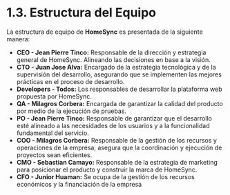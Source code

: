 # 1.3. Estructura del Equipo

La estructura de equipo de **HomeSync** es presentada de la siguiente manera:

* **CEO - Jean Pierre Tinco:** Responsable de la dirección y estrategia general de HomeSync. Alineando las decisiones en base a la visión.
* **CTO - Juan Jose Alva:** Encargado de la estrategia tecnológica y de la supervisión del desarrollo, asegurando que se implementen las mejores prácticas en el proceso de desarrollo.
* **Developers - Todos:** Los responsables de desarrollar la plataforma web propuesta por HomeSync.
* **QA - Milagros Corbera:** Encargada de garantizar la calidad del producto por medio de la ejecución de pruebas.
* **PO - Jean Pierre Tinco:** Responsable de garantizar que el desarrollo esté alineado a las necesidades de los usuarios y a la funcionalidad fundamental del servicio.    
* **COO - Milagros Corbera:** Responsable de la gestión de los recursos y operaciones de la empresa, asegura que la coordinación y ejecución de proyectos sean eficientes.
* **CMO - Sebastian Camayo:** Responsable de la estrategia de marketing para posicionar el producto y construir la marca de HomeSync.
* **CFO - Junior Huaman:** Se ocupa de la gestión de los recursos económicos y la financiación de la empresa
